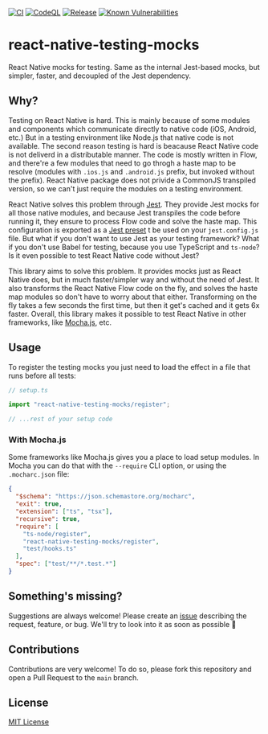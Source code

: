 [![CI](https://github.com/JoseLion/react-native-testing-mocks/actions/workflows/ci.yml/badge.svg)](https://github.com/JoseLion/react-native-testing-mocks/actions/workflows/ci.yml)
[![CodeQL](https://github.com/JoseLion/react-native-testing-mocks/actions/workflows/codeql.yml/badge.svg)](https://github.com/JoseLion/react-native-testing-mocks/actions/workflows/codeql.yml)
[![Release](https://github.com/JoseLion/react-native-testing-mocks/actions/workflows/release.yml/badge.svg)](https://github.com/JoseLion/react-native-testing-mocks/actions/workflows/release.yml)
[![Known Vulnerabilities](https://snyk.io/test/github/JoseLion/react-native-testing-mocks/badge.svg)](https://snyk.io/test/github/JoseLion/react-native-testing-mocks)

# react-native-testing-mocks

React Native mocks for testing. Same as the internal Jest-based mocks, but simpler, faster, and decoupled of the Jest dependency.

## Why?

Testing on React Native is hard. This is mainly because of some modules and components which communicate directly to native code (iOS, Android, etc.) But in a testing environment like Node.js that native code is not available. The second reason testing is hard is beacause React Native code is not deliverd in a distributable manner. The code is mostly written in Flow, and there're a few modules that need to go throgh a haste map to be resolve (modules with `.ios.js` and `.android.js` prefix, but invoked without the prefix). React Native package does not privide a CommonJS transpiled version, so we can't just require the modules on a testing environment.

React Native solves this problem through [Jest](https://jestjs.io/). They provide Jest mocks for all those native modules, and because Jest transpiles the code before running it, they ensure to process Flow code and solve the haste map. This configuration is exported as a [Jest preset](https://github.com/facebook/react-native/blob/main/packages/react-native/jest-preset.js) t be used on your `jest.config.js` file. But what if you don't want to use Jest as your testing framework? What if you don't use Babel for testing, because you use TypeScript and `ts-node`? Is it even possible to test React Native code without Jest?

This library aims to solve this problem. It provides mocks just as React Native does, but in much faster/simpler way and without the need of Jest. It also transforms the React Native Flow code on the fly, and solves the haste map modules so don't have to worry about that either. Transforming on the fly takes a few seconds the first time, but then it get's cached and it gets 6x faster. Overall, this library makes it possible to test React Native in other frameworks, like [Mocha.js](https://mochajs.org/), etc.

## Usage

To register the testing mocks you just need to load the effect in a file that runs before all tests:

```ts
// setup.ts

import "react-native-testing-mocks/register";

// ...rest of your setup code
```

### With Mocha.js

Some frameworks like Mocha.js gives you a place to load setup modules. In Mocha you can do that with the `--require` CLI option, or using the `.mocharc.json` file:

```json
{
  "$schema": "https://json.schemastore.org/mocharc",
  "exit": true,
  "extension": ["ts", "tsx"],
  "recursive": true,
  "require": [
    "ts-node/register",
    "react-native-testing-mocks/register",
    "test/hooks.ts"
  ],
  "spec": ["test/**/*.test.*"]
}
```

## Something's missing?

Suggestions are always welcome! Please create an [issue](https://github.com/JoseLion/react-native-testing-mocks/issues/new) describing the request, feature, or bug. We'll try to look into it as soon as possible 🙂

## Contributions

Contributions are very welcome! To do so, please fork this repository and open a Pull Request to the `main` branch.

## License

[MIT License](https://github.com/JoseLion/react-native-testing-mocks/blob/main/LICENSE)
